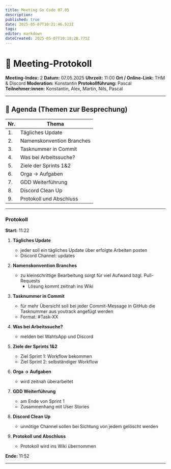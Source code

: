 ```yaml
---
title: Meeting Go Code 07.05
description: 
published: true
date: 2025-05-07T10:21:46.522Z
tags: 
editor: markdown
dateCreated: 2025-05-07T10:18:28.775Z
---
```


# 📝 **Meeting-Protokoll**

**Meeting-Index:**  2
**Datum:**  07.05.2025
**Uhrzeit:**  11:00
**Ort / Online-Link:**  THM & Discord
**Moderation:**  Konstantin
**Protokollführung:**  Pascal
**Teilnehmer:innen:**  Konstantin, Alex, Martin, Nils, Pascal

---

## 📌 **Agenda (Themen zur Besprechung)**

| Nr. | Thema                             
|-----|-----------------------------------|
| 1.  | Tägliches Update           |
| 2.  | Namenskonvention Branches           |
| 3.  | Tasknummer in Commit           |
| 4.  | Was bei Arbeitssuche?                   |
| 5.  | Ziele der Sprints 1&2              |
| 6.  | Orga -> Aufgaben             |
| 7.  | GDD Weiterführung             |
| 8.  | Discord Clean Up             |
| 9.  | Protokoll und Abschluss             |

---
### Protokoll
**Start:** 11:22

1. **Tägliches Update**   
   - jeder soll ein tägliches Update über erfolgte Arbeiten posten
   - Discord Channel: updates

2. **Namenskonvention Branches**   
   - zu kleinschrittige Bearbeitung sorgt für viel Aufwand bzgl. Pull-Requests
	 - Lösung kommt zeitnah ins Wiki

3. **Tasknummer in Commit**   
   - für mehr Übersicht soll bei jeder Commit-Message in GitHub die Tasknummer aus youtrack angefügt werden
   - Format: #Task-XX


4. **Was bei Arbeitssuche?**
   - melden bei WahtsApp und Discord
 
5. **Ziele der Sprints 1&2**  
   - Ziel Sprint 1: Workflow bekommen
   - Ziel Sprint 2: selbständiger Workflow


6. **Orga -> Aufgaben**   
   - wird zeitnah überarbeitet
   
7. **GDD Weiterführung**   
   - am Ende von Sprint 1
   - Zusammenhang mit User Stories
   
8. **Discord Clean Up**   
   - unnötige Channel sollen bei Sichtung  von jedem gelöscht werden
   
9. **Protokoll und Abschluss**   
   - Protokoll wird ins Wiki übernommen

**Ende:** 11:52
   
   



---